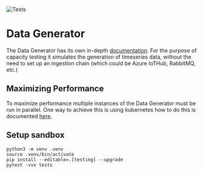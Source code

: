 ![Tests](https://github.com/crate/tsdg/workflows/Tests/badge.svg)

# Data Generator

The Data Generator has its own in-depth [documentation](tsdg/README.md).
For the purpose of capacity testing it simulates the generation of timeseries
data, without the need to set up an ingestion chain (which could be Azure IoTHub, RabbitMQ, etc.)

## Maximizing Performance

To maximize performance multiple instances of the Data Generator must be run in parallel. One way to achieve this is using kubernetes how to do this is documented [here](KUBERNETES.md).

## Setup sandbox
```shell
python3 -m venv .venv
source .venv/bin/activate
pip install --editable=.[testing] --upgrade
pytest -vvv tests
```
